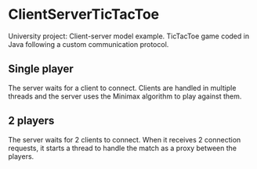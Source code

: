 # ClientServerTicTacToe
University project: Client-server model example. TicTacToe game coded in Java following a custom communication protocol.

## Single player
The server waits for a client to connect. Clients are handled in multiple threads and the server uses the Minimax algorithm to play against them.

## 2 players
The server waits for 2 clients to connect. When it receives 2 connection requests, it starts a thread to handle the match as a proxy between the players.
